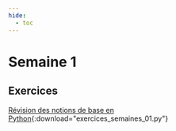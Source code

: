 ```yaml
---
hide:
  - toc
---
```

# Semaine 1

## Exercices
[Révision des notions de base en Python](exercices_semaine_01.py){:download="exercices_semaines_01.py"}
